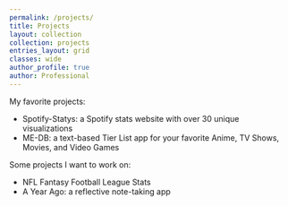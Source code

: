 ```yaml
---
permalink: /projects/
title: Projects
layout: collection
collection: projects
entries_layout: grid
classes: wide
author_profile: true
author: Professional
---
```


My favorite projects:
- Spotify-Statys: a Spotify stats website with over 30 unique visualizations
- ME-DB: a text-based Tier List app for your favorite Anime, TV Shows, Movies, and Video Games

Some projects I want to work on: 
- NFL Fantasy Football League Stats
- A Year Ago: a reflective note-taking app